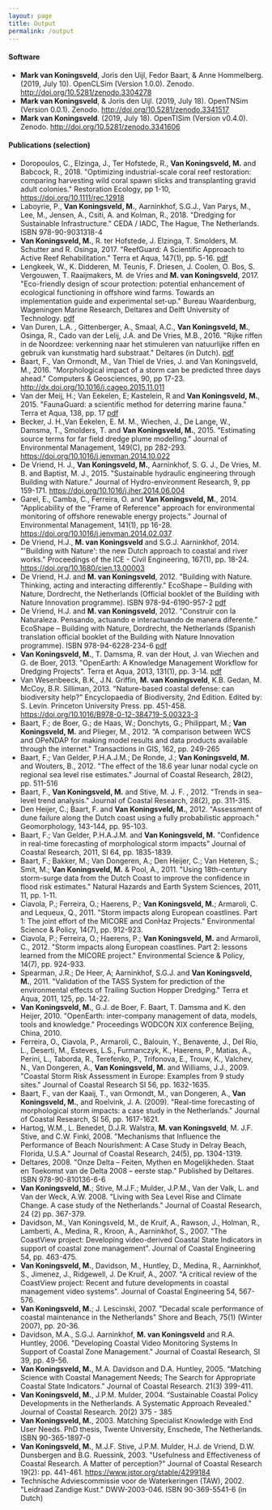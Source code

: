 ```yaml
---
layout: page
title: Output
permalink: /output
---
```


<h4>Software</h4>
<ul>
  <li><b>Mark van Koningsveld</b>, Joris den Uijl, Fedor Baart, & Anne Hommelberg. (2019, July 10). OpenCLSim (Version 1.0.0). Zenodo. <a href="http://doi.org/10.5281/zenodo.3304278">http://doi.org/10.5281/zenodo.3304278</a></li>
  <li><b>Mark van Koningsveld</b>, & Joris den Uijl. (2019, July 18). OpenTNSim (Version 0.0.1). Zenodo. <a href="http://doi.org/10.5281/zenodo.3341517">http://doi.org/10.5281/zenodo.3341517</a></li>
  <li><b>Mark van Koningsveld</b>. (2019, July 18). OpenTISim (Version v0.4.0). Zenodo. <a href="http://doi.org/10.5281/zenodo.3341606">http://doi.org/10.5281/zenodo.3341606</a></li>
</ul> 

<h4>Publications (selection)</h4>
<ul>
  <li>Doropoulos, C., Elzinga, J., Ter Hofstede, R., <b>Van Koningsveld, M.</b> and Babcock, R., 2018. "Optimizing industrial-scale coral reef restoration: comparing harvesting wild coral spawn slicks and transplanting gravid adult colonies." Restoration Ecology, pp 1-10, <a href="https://doi.org/10.1111/rec.12918">https://doi.org/10.1111/rec.12918</a></li>
  <li>Laboyrie, P., <b>Van Koningsveld, M.</b>, Aarninkhof, S.G.J., Van Parys, M., Lee, M., Jensen, A., Csiti, A. and Kolman, R., 2018. "Dredging for Sustainable Infrastructure." CEDA / IADC, The Hague, The Netherlands.  ISBN 978-90-9031318-4</li>
  <li><b>Van Koningsveld, M.</b>, R. ter Hofstede, J. Elzinga, T. Smolders, M. Schutter and R. Osinga, 2017. "ReefGuard: A Scientific Approach to Active Reef Rehabilitation." Terra et Aqua, 147(1), pp. 5-16. <a href="https://www.iadc-dredging.com/ul/cms/terraetaqua/document/5/1/7/517/517/1/article-reefguard-a-scientific-approach-to-active-reef-rehabilitation-147-1.pdf">pdf</a></li>
  <li>Lengkeek, W., K. Didderen, M. Teunis, F. Driesen, J. Coolen, O. Bos, S. Vergouwen, T. Raaijmakers, M. de Vries and <b>M. van Koningsveld</b>, 2017. "Eco-friendly design of scour protection: potential enhancement of ecological functioning in offshore wind farms. Towards an implementation guide and experimental set-up." Bureau Waardenburg, Wageningen Marine Research, Deltares and Delft University of Technology. <a href="http://www.buwa.nl/fileadmin/buwa_upload/Bureau_Waardenburg_rapporten/17-001_Bureau_Waardenburg_report_EcoFriendly_design_scour_protection.pdf">pdf</a></li>
  <li>Van Duren, L.A. , Gittenberger, A., Smaal, A.C., <b>Van Koningsveld, M.</b>, Osinga, R., Cado van der Lelij, J.A. and De Vries, M.B., 2016. "Rijke riffen in de Noordzee: verkenning naar het stimuleren van natuurlijke riffen en gebruik van kunstmatig hard substraat." Deltares (in Dutch). <a href="http://publications.deltares.nl/1221293_000.pdf">pdf</a></li>
  <li>Baart, F., Van Ormondt, M., Van Thiel de Vries, J. and Van Koningsveld, M., 2016. "Morphological impact of a storm can be predicted three days ahead." Computers & Geosciences, 90, pp 17-23. <a href="http://dx.doi.org/10.1016/j.cageo.2015.11.011">http://dx.doi.org/10.1016/j.cageo.2015.11.011</a></li>
  <li>Van der Meij, H.; Van Eekelen, E; Kastelein, R and <b>Van Koningsveld, M.</b>, 2015. "FaunaGuard: a scientific method for deterring marine fauna." Terra et Aqua, 138, pp. 17 <a href="https://www.iadc-dredging.com/ul/cms/terraetaqua/document/4/3/5/435/435/1/article-faunaguard-a-scientific-method-for-deterring-marine-fauna-terra-et-aqua-138-2.pdf">pdf</a></li>
  <li>Becker, J. H.,Van Eekelen, E. M. M., Wiechen, J., De Lange, W., Damsma, T., Smolders, T. and <b>Van Koningsveld, M.</b>, 2015. "Estimating source terms for far field dredge plume modelling." Journal of Environmental Management, 149(C), pp 282-293. <a href="https://doi.org/10.1016/j.jenvman.2014.10.022">https://doi.org/10.1016/j.jenvman.2014.10.022</a></li>
  <li>De Vriend, H. J., <b>Van Koningsveld, M.</b>, Aarninkhof, S. G. J., De Vries, M. B. and Baptist, M. J., 2015. "Sustainable hydraulic engineering through Building with Nature." Journal of Hydro-environment Research, 9, pp 159-171. <a href="https://doi.org/10.1016/j.jher.2014.06.004">https://doi.org/10.1016/j.jher.2014.06.004</a></li>
  <li>Garel, E., Camba, C., Ferreira, O. and <b>Van Koningsveld, M.</b>, 2014. "Applicability of the "Frame of Reference" approach for environmental monitoring of offshore renewable energy projects." Journal of Environmental Management, 141(1), pp 16-28. <a href="https://doi.org/10.1016/j.jenvman.2014.02.037">https://doi.org/10.1016/j.jenvman.2014.02.037</a></li> 
  <li>De Vriend, H.J., <b>M. van Koningsveld</b> and S.G.J. Aarninkhof, 2014. "'Building with Nature': the new Dutch approach to coastal and river works." Proceedings of the ICE - Civil Engineering, 167(1), pp. 18-24. <a href="https://doi.org/10.1680/cien.13.00003">https://doi.org/10.1680/cien.13.00003</a></li>
  <li>De Vriend, H.J. and <b>M. van Koningsveld</b>, 2012. "Building with Nature. Thinking, acting and interacting differently." EcoShape – Building with Nature, Dordrecht, the Netherlands (Official booklet of the Building with Nature Innovation programme). ISBN 978-94-6190-957-2 <a href="https://www.ecoshape.org/uploads/sites/3/2016/06/ECOSHAPE_BwN_WEB.pdf">pdf</a></li>
  <li>De Vriend, H.J. and <b>M. van Koningsveld</b>, 2012. "Construir con la Naturaleza. Pensando, actuando e interactuando de manera diferente." EcoShape – Building with Nature, Dordrecht, the Netherlands (Spanish translation official booklet of the Building with Nature Innovation programme). ISBN 978-94-6228-234-6 <a href="https://www.ecoshape.org/uploads/sites/2/2019/01/ECOSHAPE_BwN_SPAANS_WEB_NEW.pdf">pdf</a></li>
  <li><b>Van Koningsveld, M.</b>, T. Damsma, R. van der Hout, J. van Wiechen and G. de Boer, 2013. "OpenEarth: A Knowledge Management Workflow for Dredging Projects". Terra et Aqua, 2013, 131(1), pp. 3-14. <a href="https://www.iadc-dredging.com/ul/cms/terraetaqua/document/3/7/3/373/373/1/article-openeartha-knowledge-management-workflow-for-dredging-projects-terra-et-aqua-131-1.pdf">pdf</a></li>
  <li>Van Wesenbeeck, B.K., J.N. Griffin, <b>M. van Koningsveld</b>, K.B. Gedan, M. McCoy, B.R. Silliman, 2013. "Nature-based coastal defense: can biodiversity help?" Encyclopaedia of Biodiversity, 2nd Edition. Edited by: S. Levin. Princeton University Press. pp. 451-458. <a href="https://doi.org/10.1016/B978-0-12-384719-5.00323-3">https://doi.org/10.1016/B978-0-12-384719-5.00323-3</a></li>
  <li>Baart, F.; de Boer, G.; de Haas, W.; Donchyts, G.; Philippart, M.; <b>Van Koningsveld, M.</b> and Plieger, M., 2012. “A comparison between WCS and OPeNDAP for making model results and data products available through the internet." Transactions in GIS, 162, pp. 249-265
  <li>Baart, F.; Van Gelder, P.H.A.J.M.; De Ronde, J.; <b>Van Koningsveld, M.</b> and Wouters, B., 2012. "The effect of the 18.6 year lunar nodal cycle on regional sea level rise estimates." Journal of Coastal Research, 28(2), pp. 511-516
  <li>Baart, F., <b>Van Koningsveld, M.</b> and Stive, M. J. F. , 2012. "Trends in sea-level trend analysis." Journal of Coastal Research, 28(2), pp. 311-315.</li>
  <li>Den Heijer, C.; Baart, F. and <b>Van Koningsveld, M.</b>, 2012. "Assessment of dune failure along the Dutch coast using a fully probabilistic approach." Geomorphology, 143-144, pp. 95-103.</li> 
  <li>Baart, F.; Van Gelder, P.H.A.J.M. and <b>Van Koningsveld, M.</b> "Confidence in real-time forecasting of morphological storm impacts" Journal of Coastal Research, 2011, SI 64, pp. 1835-1839.</li>
  <li>Baart, F.; Bakker, M.; Van Dongeren, A.; Den Heijer, C.; Van Heteren, S.; Smit, M.; <b>Van Koningsveld, M.</b> & Pool, A., 2011. "Using 18th-century storm-surge data from the Dutch Coast to improve the confidence in flood risk estimates." Natural Hazards and Earth System Sciences, 2011, 11, pp. 1-11.</li>
  <li>Ciavola, P.; Ferreira, O.; Haerens, P.; <b>Van Koningsveld, M.</b>; Armaroli, C. and Lequeux, Q., 2011. "Storm impacts along European coastlines. Part 1: The joint effort of the MICORE and ConHaz Projects." Environmental Science & Policy, 14(7), pp. 912-923.</li>
  <li>Ciavola, P.; Ferreira, O.; Haerens, P.; <b>Van Koningsveld, M.</b> and Armaroli, C., 2012. "Storm impacts along European coastlines. Part 2: lessons learned from the MICORE project." Environmental Science & Policy, 14(7), pp. 924-933.</li>
  <li>Spearman, J.R.; De Heer, A; Aarninkhof, S.G.J. and <b>Van Koningsveld, M.</b>, 2011. "Validation of the TASS System for prediction of the environmental effects of Trailing Suction Hopper Dredging." Terra et Aqua, 2011, 125, pp. 14-22.</li>
  <li><b>Van Koningsveld, M.</b>, G.J. de Boer, F. Baart, T. Damsma and K. den Heijer, 2010. "OpenEarth: inter-company management of data, models, tools and knowledge." Proceedings WODCON XIX conference Beijing, China, 2010.</li>
  <li>Ferreira, O., Ciavola, P., Armaroli, C., Balouin, Y., Benavente, J., Del Río, L., Deserti, M., Esteves, L.S., Furmanczyk, K., Haerens, P., Matias, A., Perini, L., Taborda, R., Terefenko, P., Trifonova, E., Trouw, K., Valchev, N., Van Dongeren, A., <b>Van Koningsveld, M.</b> and Williams, J.J., 2009. "Coastal Storm Risk Assessment in Europe: Examples from 9 study sites." Journal of Coastal Research SI 56, pp. 1632-1635.</li>
  <li>Baart, F., van der Kaaij, T., van Ormondt, M., van Dongeren, A., <b>Van Koningsveld, M.</b>, and Roelvink, J. A. (2009). "Real-time forecasting of morphological storm impacts: a case study in the Netherlands." Journal of Coastal Research, SI 56, pp. 1617-1621.</li> 
  <li>Hartog, W.M., L. Benedet, D.J.R. Walstra, <b>M. van Koningsveld</b>, M. J.F. Stive, and C.W. Finkl, 2008. "Mechanisms that Influence the Performance of Beach Nourishment: A Case Study in Delray Beach, Florida, U.S.A." Journal of Coastal Research, 24(5), pp. 1304-1319.</li>
  <li>Deltares, 2008. "Onze Delta – Feiten, Mythen en Mogelijkheden. Staat en Toekomst van de Delta 2008 – eerste stap." Published by Deltares. ISBN 978-90-810136-6-6</li>
  <li><b>Van Koningsveld, M.</b>; Stive, M.J.F.; Mulder, J.P.M., Van der Valk, L. and Van der Weck, A.W. 2008. "Living with Sea Level Rise and Climate Change. A case study of the Netherlands." Journal of Coastal Research, 24 (2) pp. 367-379.</li>
  <li>Davidson, M., Van Koningsveld, M., de Kruif, A., Rawson, J., Holman, R., Lamberti, A., Medina, R., Kroon, A., Aarninkhof, S., 2007. "The CoastView project: Developing video-derived Coastal State Indicators in support of coastal zone management". Journal of Coastal Engineering 54, pp. 463-475.</li>
  <li><b>Van Koningsveld, M.</b>, Davidson, M., Huntley, D., Medina, R., Aarninkhof, S., Jimenez, J., Ridgewell, J. De Kruif, A., 2007. "A critical review of the CoastView project: Recent and future developments in coastal management video systems". Journal of Coastal Engineering 54, 567-576.</li>
  <li><b>Van Koningsveld, M.</b>; J. Lescinski, 2007. "Decadal scale performance of coastal maintenance in the Netherlands" Shore and Beach, 75(1) (Winter 2007), pp. 20-36.</li>
  <li>Davidson, M.A., S.G.J. Aarninkhof, <b>M. van Koningsveld</b> and R.A. Huntley, 2006. "Developing Coastal Video Monitoring Systems In Support of Coastal Zone Management." Journal of Coastal Research, SI 39, pp. 49-56.</li>
  <li><b>Van Koningsveld, M.</b>, M.A. Davidson and D.A. Huntley, 2005. “Matching Science with Coastal Management Needs; The Search for Appropriate Coastal State Indicators." Journal of Coastal Research. 21(3) 399-411.</li>
  <li><b>Van Koningsveld, M.</b>, J.P.M. Mulder, 2004. “Sustainable Coastal Policy Developments in the Netherlands. A Systematic Approach Revealed." Journal of Coastal Research. 20(2) 375 - 385</li>
  <li><b>Van Koningsveld, M.</b>, 2003. Matching Specialist Knowledge with End User Needs. PhD thesis, Twente University, Enschede, The Netherlands. ISBN 90-365-1897-0</li>
  <li><b>Van Koningsveld, M.</b>, M.J.F. Stive, J.P.M. Mulder, H.J. de Vriend, D.W. Dunsbergen and B.G. Ruessink, 2003. "Usefulness and Effectiveness of Coastal Research. A Matter of perception?" Journal of Coastal Research 19(2): pp. 441-461. <a href="https://www.jstor.org/stable/4299184">https://www.jstor.org/stable/4299184</a></li>
  <li>Technische Adviescommissie voor de Waterkeringen (TAW), 2002. "Leidraad Zandige Kust." DWW-2003-046. ISBN 90-369-5541-6 (in Dutch)</li>
</ul> 


